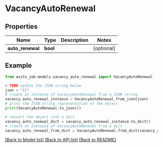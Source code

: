 # VacancyAutoRenewal


## Properties

Name | Type | Description | Notes
------------ | ------------- | ------------- | -------------
**auto_renewal** | **bool** |  | [optional] 

## Example

```python
from avito_job.models.vacancy_auto_renewal import VacancyAutoRenewal

# TODO update the JSON string below
json = "{}"
# create an instance of VacancyAutoRenewal from a JSON string
vacancy_auto_renewal_instance = VacancyAutoRenewal.from_json(json)
# print the JSON string representation of the object
print(VacancyAutoRenewal.to_json())

# convert the object into a dict
vacancy_auto_renewal_dict = vacancy_auto_renewal_instance.to_dict()
# create an instance of VacancyAutoRenewal from a dict
vacancy_auto_renewal_from_dict = VacancyAutoRenewal.from_dict(vacancy_auto_renewal_dict)
```
[[Back to Model list]](../README.md#documentation-for-models) [[Back to API list]](../README.md#documentation-for-api-endpoints) [[Back to README]](../README.md)


